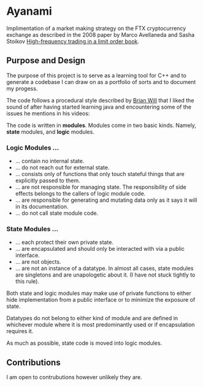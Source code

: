 # Ayanami

Implimentation of a market making strategy on the FTX cryptocurrency exchange as described in the 2008 paper by Marco Avellaneda and Sasha Stoikov [High-frequency trading in a limit order book](https://www.math.nyu.edu/~avellane/HighFrequencyTrading.pdf).

## Purpose and Design

The purpose of this project is to serve as a learning tool for C++ and to generate a codebase I can draw on as a portfolio of sorts and to document my progess.

The code follows a procedural style described by [Brian Will](https://www.youtube.com/watch?v=0iyB0_qPvWk) that I liked the sound of after having started learning java and encountering some of the issues he mentions in his videos:

The code is written in **modules**. Modules come in two basic kinds. Namely, **state** modules, and **logic** modules.

### Logic Modules ...
- ... contain no internal state.
- ... do not reach out for external state.
- ... consists only of functions that only touch stateful things that are explicitly passed to them.
- ... are not responsible for managing state. The responsibility of side effects belongs to the callers of logic module code.
- ... are responsible for generating and mutating data only as it says it will in its documentation.
- ... do not call state module code.

### State Modules ...
- ... each protect their own private state.
- ... are encapsulated and should only be interacted with via a public interface.
- ... are not objects.
- ... are not an instance of a datatype. In almost all cases, state modules are singletons and are unapologetic about it. (I have not stuck tightly to this rule).

Both state and logic modules may make use of private functions to either hide implementation from a public interface or to minimize the exposure of state.

Datatypes do not belong to either kind of module and are defined in whichever module where it is most predominantly used or if encapsulation requires it.

As much as possible, state code is moved into logic modules.

## Contributions
I am open to contrubutions however unlikely they are.
